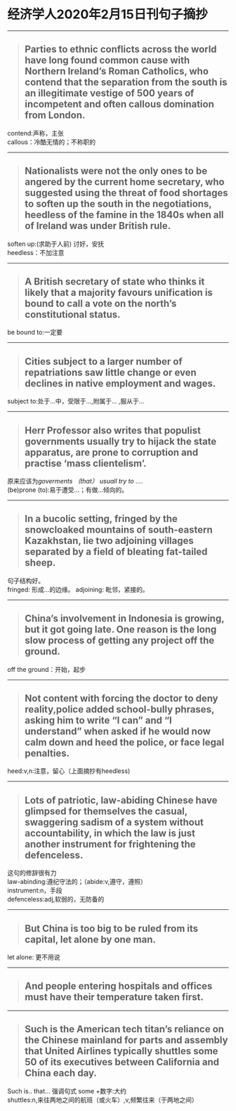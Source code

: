 # **经济学人2020年2月15日刊句子摘抄**
---

> ## Parties to ethnic conflicts across the world have long found common cause with Northern Ireland’s Roman Catholics, who contend that the separation from the south is an illegitimate vestige of 500 years of incompetent and often callous domination from London. 

contend:声称，主张  
callous：冷酷无情的；不称职的

---
> ## Nationalists were not the only ones to be angered by the current home secretary, who suggested using the threat of food shortages to soften up the south in the negotiations, heedless of the famine in the 1840s when all of Ireland was under British rule.

soften up:(求助于人前) 讨好，安抚  
heedless：不加注意
****
> ## A British secretary of state who thinks it likely that a majority favours unification is bound to call a vote on the north’s constitutional status.
be bound to:一定要

****
> ## Cities subject to a larger number of repatriations saw little change or even declines in native employment and wages.
subject to:处于...中，受限于...,附属于... ,服从于...
****
> ## Herr Professor also writes that populist governments usually try to hijack the state apparatus, are prone to corruption and practise ‘mass clientelism’.

原来应该为*goverments （that） usuall try to ...*.  
(be)prone (to):易于遭受...；有做...倾向的。
****

> ## In a bucolic setting, fringed by the snowcloaked mountains of south-eastern Kazakhstan, lie two adjoining villages separated by a field of bleating fat-tailed sheep.

句子结构好。  
fringed: 形成...的边缘。
adjoining: 毗邻，紧接的。
****

> ## China’s involvement in Indonesia is growing, but it got going late. One reason is the long slow process of getting any project off the ground.

off the ground：开始，起步

****
> ## Not content with forcing the doctor to deny reality,police added school-bully phrases, asking him to write “I can” and “I understand” when asked if he would now calm down and heed the police, or face legal penalties.
heed:v,n:注意，留心（上面摘抄有heedless)

****
> ## Lots of patriotic, law-abiding Chinese have glimpsed for themselves the casual, swaggering sadism of a system without accountability, in which the law is just another instrument for frightening the defenceless.

这句的修辞很有力  
law-abinding:遵纪守法的；（abide:v,遵守，遵照）  
instrument:n，手段  
defenceless:adj,软弱的，无防备的
****
> ## But China is too big to be ruled from its capital, let alone by one man.

let alone: 更不用说
****
> ## And people entering hospitals and offices must have their temperature taken first.
****
> ## Such is the American tech titan’s reliance on the Chinese mainland for parts and assembly that United Airlines typically shuttles some 50 of its executives between California and China each day.

Such is.. that... 强调句式
some +数字:大约  
shuttles:n,来往两地之间的航班（或火车）,v,频繁往来（于两地之间）






